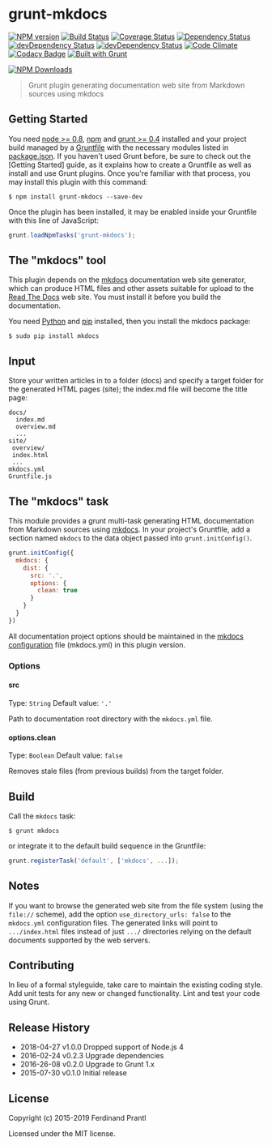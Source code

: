 # grunt-mkdocs
[![NPM version](https://badge.fury.io/js/grunt-mkdocs.png)](http://badge.fury.io/js/grunt-mkdocs)
[![Build Status](https://travis-ci.org/prantlf/grunt-mkdocs.png)](https://travis-ci.org/prantlf/grunt-mkdocs)
[![Coverage Status](https://coveralls.io/repos/prantlf/grunt-mkdocs/badge.svg)](https://coveralls.io/r/prantlf/grunt-mkdocs)
[![Dependency Status](https://david-dm.org/prantlf/grunt-mkdocs.svg)](https://david-dm.org/prantlf/grunt-mkdocs)
[![devDependency Status](https://david-dm.org/prantlf/grunt-mkdocs/dev-status.svg)](https://david-dm.org/prantlf/grunt-mkdocs#info=devDependencies)
[![devDependency Status](https://david-dm.org/prantlf/grunt-mkdocs/peer-status.svg)](https://david-dm.org/prantlf/grunt-mkdocs#info=peerDependencies)
[![Code Climate](https://codeclimate.com/github/prantlf/grunt-mkdocs/badges/gpa.svg)](https://codeclimate.com/github/prantlf/grunt-mkdocs)
[![Codacy Badge](https://www.codacy.com/project/badge/f3896e8dfa5342b8add12d50390edfcd)](https://www.codacy.com/public/prantlf/grunt-mkdocs)
[![Built with Grunt](https://cdn.gruntjs.com/builtwith.png)](http://gruntjs.com/)

[![NPM Downloads](https://nodei.co/npm/grunt-mkdocs.png?downloads=true&stars=true)](https://www.npmjs.com/package/grunt-mkdocs)

> Grunt plugin generating documentation web site from Markdown sources
  using mkdocs

## Getting Started

You need [node >= 0.8][node], [npm] and [grunt >= 0.4][Grunt] installed
and your project build managed by a [Gruntfile] with the necessary modules
listed in [package.json].  If you haven't used Grunt before, be sure to
check out the [Getting Started] guide, as it explains how to create a
Gruntfile as well as install and use Grunt plugins.  Once you're familiar
with that process, you may install this plugin with this command:

```shell
$ npm install grunt-mkdocs --save-dev
```

Once the plugin has been installed, it may be enabled inside your Gruntfile
with this line of JavaScript:

```js
grunt.loadNpmTasks('grunt-mkdocs');
```

## The "mkdocs" tool

This plugin depends on the [mkdocs] documentation web site generator,
which can produce HTML files and other assets suitable for upload to
the [Read The Docs] web site.  You must install it before you build
the documentation.

You need [Python] and [pip] installed, then you install the mkdocs package:

```shell
$ sudo pip install mkdocs
```

## Input

Store your written articles in to a folder (docs) and specify a target
folder for the generated HTML pages (site); the index.md file will become
the title page:

```text
docs/
  index.md
  overview.md
  ...
site/
 overview/
 index.html
 ...
mkdocs.yml
Gruntfile.js
```

## The "mkdocs" task

This module provides a grunt multi-task generating HTML documentation from
Markdown sources using [mkdocs].  In your project's Gruntfile, add a section
named `mkdocs` to the data object passed into `grunt.initConfig()`.

```js
grunt.initConfig({
  mkdocs: {
    dist: {
      src: '.',
      options: {
        clean: true
      }
    }
  }
})
```

All documentation project options should be maintained in the
[mkdocs configuration] file (mkdocs.yml) in this plugin version.

### Options

#### src
Type: `String`
Default value: `'.'`

Path to documentation root directory with the `mkdocs.yml` file.

#### options.clean
Type: `Boolean`
Default value: `false`

Removes stale files (from previous builds) from the target folder.

## Build

Call the `mkdocs` task:

```shell
$ grunt mkdocs
```

or integrate it to the default build sequence in the Gruntfile:

```js
grunt.registerTask('default', ['mkdocs', ...]);
```

## Notes

If you want to browse the generated web site from the file system (using
the `file://` scheme), add the option `use_directory_urls: false` to the
`mkdocs.yml` configuration files.  The generated links will point to
`.../index.html` files instead of just `.../` directories relying on the
default documents supported by the web servers.

## Contributing

In lieu of a formal styleguide, take care to maintain the existing coding
style.  Add unit tests for any new or changed functionality. Lint and test
your code using Grunt.

## Release History

 * 2018-04-27   v1.0.0   Dropped support of Node.js 4
 * 2016-02-24   v0.2.3   Upgrade dependencies
 * 2016-26-08   v0.2.0   Upgrade to Grunt 1.x
 * 2015-07-30   v0.1.0   Initial release

## License

Copyright (c) 2015-2019 Ferdinand Prantl

Licensed under the MIT license.

[node]: http://nodejs.org
[npm]: http://npmjs.org
[package.json]: https://docs.npmjs.com/files/package.json
[Grunt]: https://gruntjs.com
[Gruntfile]: http://gruntjs.com/sample-gruntfile
[Getting Gtarted]: https://github.com/gruntjs/grunt/wiki/Getting-started
[Python]: https://www.python.org
[pip]: http://pip.readthedocs.org/en/latest/installing.html
[mkdocs]: http://www.mkdocs.org
[mkdocs configuration]: http://www.mkdocs.org/user-guide/configuration
[Read The Docs]: https://readthedocs.org
